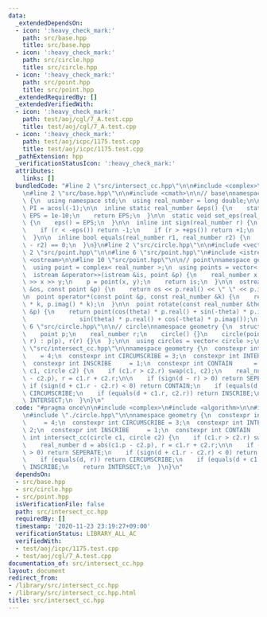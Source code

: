 ```yaml
---
data:
  _extendedDependsOn:
  - icon: ':heavy_check_mark:'
    path: src/base.hpp
    title: src/base.hpp
  - icon: ':heavy_check_mark:'
    path: src/circle.hpp
    title: src/circle.hpp
  - icon: ':heavy_check_mark:'
    path: src/point.hpp
    title: src/point.hpp
  _extendedRequiredBy: []
  _extendedVerifiedWith:
  - icon: ':heavy_check_mark:'
    path: test/aoj/cgl/7_A.test.cpp
    title: test/aoj/cgl/7_A.test.cpp
  - icon: ':heavy_check_mark:'
    path: test/aoj/icpc/1175.test.cpp
    title: test/aoj/icpc/1175.test.cpp
  _pathExtension: hpp
  _verificationStatusIcon: ':heavy_check_mark:'
  attributes:
    links: []
  bundledCode: "#line 2 \"src/intersect_cc.hpp\"\n\n#include <complex>\n#include <algorithm>\n\
    \n#line 2 \"src/base.hpp\"\n\n#include <cmath>\n\n// base\nnamespace geometry\
    \ {\n  using namespace std;\n  using real_number = long double;\n\n  const real_number\
    \ PI = acosl(-1);\n\n  inline static real_number &eps() {\n    static real_number\
    \ EPS = 1e-10;\n    return EPS;\n  }\n\n  static void set_eps(real_number EPS)\
    \ {\n    eps() = EPS;\n  }\n\n  inline int sign(real_number r) {\n    set_eps(1e-10);\n\
    \    if (r < -eps()) return -1;\n    if (r > +eps()) return +1;\n    return 0;\n\
    \  }\n\n  inline bool equals(real_number r1, real_number r2) {\n    return sign(r1\
    \ - r2) == 0;\n  }\n}\n#line 2 \"src/circle.hpp\"\n\n#include <vector>\n\n#line\
    \ 2 \"src/point.hpp\"\n\n#line 6 \"src/point.hpp\"\n#include <istream>\n#include\
    \ <ostream>\n\n#line 10 \"src/point.hpp\"\n\n// point\nnamespace geometry {\n\
    \  using point = complex< real_number >;\n  using points = vector< point >;\n\n\
    \  istream &operator>>(istream &is, point &p) {\n    real_number x, y;\n    is\
    \ >> x >> y;\n    p = point(x, y);\n    return is;\n  }\n\n  ostream &operator<<(ostream\
    \ &os, const point &p) {\n    return os << p.real() << \" \" << p.imag();\n  }\n\
    \n  point operator*(const point &p, const real_number &k) {\n    return point(p.real()\
    \ * k, p.imag() * k);\n  }\n\n  point rotate(const real_number &theta, const point\
    \ &p) {\n    return point(cos(theta) * p.real() + sin(-theta) * p.imag(),\n  \
    \               sin(theta) * p.real() + cos(-theta) * p.imag());\n  }\n}\n#line\
    \ 6 \"src/circle.hpp\"\n\n// circle\nnamespace geometry {\n  struct circle {\n\
    \    point p;\n    real_number r;\n    circle() {}\n    circle(point p, real_number\
    \ r) : p(p), r(r) {}\n  };\n\n  using circles = vector< circle >;\n}\n#line 8\
    \ \"src/intersect_cc.hpp\"\n\nnamespace geometry {\n  constexpr int SEPERATE \
    \    = 4;\n  constexpr int CIRCUMSCRIBE = 3;\n  constexpr int INTERSECT    = 2;\n\
    \  constexpr int INSCRIBE     = 1;\n  constexpr int CONTAIN      = 0;\n  int intersect_cc(circle\
    \ c1, circle c2) {\n    if (c1.r > c2.r) swap(c1, c2);\n    real_number d = abs(c1.p\
    \ - c2.p), r = c1.r + c2.r;\n\n    if (sign(d - r) > 0) return SEPERATE;\n   \
    \ if (sign(d + c1.r - c2.r) < 0) return CONTAIN;\n    if (equals(d, r)) return\
    \ CIRCUMSCRIBE;\n    if (equals(d + c1.r, c2.r)) return INSCRIBE;\n    return\
    \ INTERSECT;\n  }\n}\n"
  code: "#pragma once\n\n#include <complex>\n#include <algorithm>\n\n#include \"./base.hpp\"\
    \n#include \"./circle.hpp\"\n\nnamespace geometry {\n  constexpr int SEPERATE\
    \     = 4;\n  constexpr int CIRCUMSCRIBE = 3;\n  constexpr int INTERSECT    =\
    \ 2;\n  constexpr int INSCRIBE     = 1;\n  constexpr int CONTAIN      = 0;\n \
    \ int intersect_cc(circle c1, circle c2) {\n    if (c1.r > c2.r) swap(c1, c2);\n\
    \    real_number d = abs(c1.p - c2.p), r = c1.r + c2.r;\n\n    if (sign(d - r)\
    \ > 0) return SEPERATE;\n    if (sign(d + c1.r - c2.r) < 0) return CONTAIN;\n\
    \    if (equals(d, r)) return CIRCUMSCRIBE;\n    if (equals(d + c1.r, c2.r)) return\
    \ INSCRIBE;\n    return INTERSECT;\n  }\n}\n"
  dependsOn:
  - src/base.hpp
  - src/circle.hpp
  - src/point.hpp
  isVerificationFile: false
  path: src/intersect_cc.hpp
  requiredBy: []
  timestamp: '2020-11-23 23:19:27+09:00'
  verificationStatus: LIBRARY_ALL_AC
  verifiedWith:
  - test/aoj/icpc/1175.test.cpp
  - test/aoj/cgl/7_A.test.cpp
documentation_of: src/intersect_cc.hpp
layout: document
redirect_from:
- /library/src/intersect_cc.hpp
- /library/src/intersect_cc.hpp.html
title: src/intersect_cc.hpp
---
```

